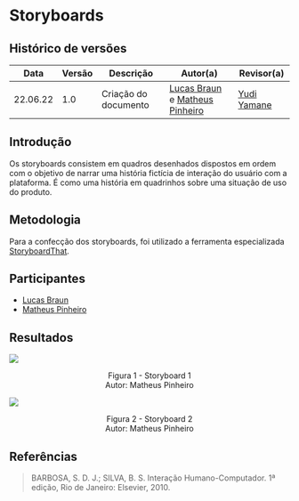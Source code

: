 # Storyboards

## Histórico de versões
| Data       | Versão | Descrição            | Autor(a)                                     | Revisor(a)                                    |
| ---------- | ------ | -------------------- | -------------------------------------------- | --------------------------------------------- |
| 22.06.22   | 1.0    | Criação do documento | [Lucas Braun](https://github.com/lbvx) e [Matheus Pinheiro](https://github.com/matheuscvp) | [Yudi Yamane](https://github.com/yudi-azvd) |

## Introdução

Os storyboards consistem em quadros desenhados dispostos em ordem com o objetivo de narrar uma história fictícia de interação do usuário com a plataforma. É como uma história em quadrinhos sobre uma situação de uso do produto.

## Metodologia

Para a confecção dos storyboards, foi utilizado a ferramenta especializada [StoryboardThat](https://www.storyboardthat.com/).

## Participantes

- [Lucas Braun](https://github.com/lbvx)
- [Matheus Pinheiro](https://github.com/matheuscvp)

## Resultados

<img src="images/storyboard/storyboard1.png" align = "center" />
<p align = "center"> 
Figura 1 - Storyboard 1 <br>
Autor: Matheus Pinheiro
</p>

<img src="images/storyboard/storyboard2.png" align = "center" />
<p align = "center"> 
Figura 2 - Storyboard 2 <br>
Autor: Matheus Pinheiro
</p>

## Referências

> BARBOSA, S. D. J.; SILVA, B. S. Interação Humano-Computador. 1ª edição, Rio de Janeiro: Elsevier, 2010.